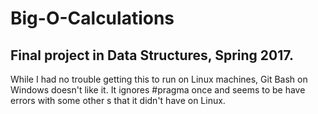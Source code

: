 # Big-O-Calculations

**Final project in Data Structures, Spring 2017.**
---------
While I had no trouble getting this to run on Linux machines, Git Bash on Windows doesn't like it.
It ignores #pragma once and seems to be have errors with some other <include>s that it didn't have on Linux.

